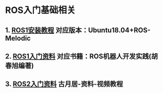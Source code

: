 # ROS入门基础相关

## 1. [ROS1安装教程](https://blog.csdn.net/qq_38337524/article/details/108816580)   对应版本：Ubuntu18.04+ROS-Melodic

## 2. [ROS1入门资料](https://github.com/guyuehome/ros_21_tutorials)    对应书籍：ROS机器人开发实践(胡春旭编著)

## 3. [ROS2入门资料](https://book.guyuehome.com/)    古月居-资料-视频教程